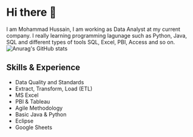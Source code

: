 # Hi there 👋
I am Mohammad Hussain, I am working as Data Analyst at my current company. I really learning programming lagunage such as Python, Java, SQL and different types of tools SQL, Excel, PBI, Access and so on.
![Anurag's GitHub stats](https://github-readme-stats.vercel.app/api?username=mahussain99&hide=contribs,prs)

## Skills & Experience
* Data Quality and Standards 
* Extract, Transform, Load (ETL) 
* MS Excel 
* PBI & Tableau 
* Agile Methodology  
* Basic Java & Python 
* Eclipse 
* Google Sheets 
